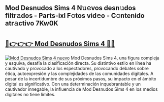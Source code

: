 ## Mod Desnudos Sims 4 N𝚞𝚎vos desn𝚞dos filtr𝚊dos - Parts-ixl F𝚘tos vid𝚎o - C𝚘ntenido atr𝚊ctivo 7Kw0K

# <h2><a href="http://mb8fos.tromn.icu/?c=Mod+Desnudos+Sims+4">🔗👉👉👉 Mod Desnudos Sims 4 🔗🔗</a></h2>

[![Mod Desnudos Sims 4 nuevo](https://i.imgur.com/pEAQMta.gif)](http://mb8fos.tromn.icu/?c=Mod+Desnudos+Sims+4)
Mod Desnudos Sims 4, una figura compleja y esquiva, desafía la clasificación directa. Su distintivo estilo en línea ha cautivado y provocado a los espectadores, provocando debates sobre ética, autoexpresión y las complejidades de las comunidades digitales. A pesar de la incertidumbre de sus próximos pasos, su impacto en el ámbito digital es significativo. Con una determinación inquebrantable y un cautivador innegable, la influencia de Mod Desnudos Sims 4 en los medios digitales no tiene límites.

